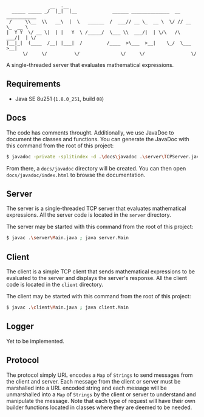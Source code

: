 ```
                __  .__
  _____ _____ _/  |_|  |__             ______ ______________  __ ___________
 /     \\__  \\   __\  |  \   ______  /  ___// __ \_  __ \  \/ // __ \_  __ \
|  Y Y  \/ __ \|  | |   Y  \ /_____/  \___ \\  ___/|  | \/\   /\  ___/|  | \/
|__|_|  (____  /__| |___|  /         /____  >\___  >__|    \_/  \___  >__|
      \/     \/          \/               \/     \/                 \/
```
A single-threaded server that evaluates mathematical expressions.

## Requirements
* Java SE 8u251 (`1.8.0_251`, build `08`)

## Docs
The code has comments throught. Additionally, we use JavaDoc to document the classes and functions. You can generate the JavaDoc with this command from the root of this project:
```sh
$ javadoc -private -splitindex -d .\docs\javadoc .\server\TCPServer.java .\server\Main.java .\client\TCPClient.java .\client\Main.java .\lib\Protocol.java
```
From there, a `docs/javadoc` directory will be created. You can then open `docs/javadoc/index.html` to browse the documentation.

## Server
The server is a single-threaded TCP server that evaluates mathematical expressions. All the server code is located in the `server` directory.

The server may be started with this command from the root of this project:
```sh
$ javac .\server\Main.java ; java server.Main
```

## Client
The client is a simple TCP client that sends mathematical expressions to be evaluated to the server and displays the server's response. All the client code is located in the `client` directory.

The client may be started with this command from the root of this project:
```sh
$ javac .\client\Main.java ; java client.Main
```

## Logger
Yet to be implemented.

## Protocol
The protocol simply URL encodes a `Map` of `Strings` to send messages from the client and server. Each message from the client or server must be marshalled into a URL encoded string and each message will be unmarshalled into a `Map` of `Strings` by the client or server to understand and manipulate the message. Note that each type of request will have their own builder functions located in classes where they are deemed to be needed.
